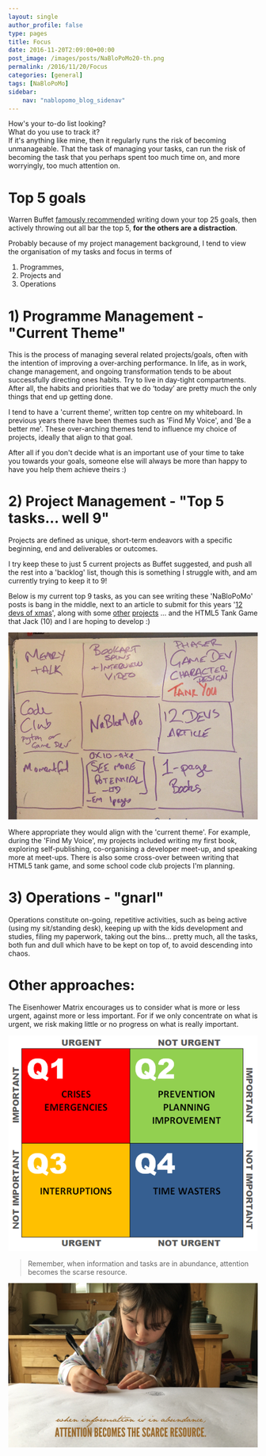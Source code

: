 ```yaml
---
layout: single
author_profile: false
type: pages
title: Focus
date: 2016-11-20T2:09:00+00:00
post_image: /images/posts/NaBloPoMo20-th.png
permalink: /2016/11/20/Focus
categories: [general]
tags: [NaBloPoMo]
sidebar:
    nav: "nablopomo_blog_sidenav"
---
```

How's your to-do list looking?  
What do you use to track it?  
If it's anything like mine, then it regularly runs the risk of becoming unmanageable. That the task of managing your tasks, can run the risk of becoming the task that you perhaps spent too much time on, and more worryingly, too much attention on.

# Top 5 goals
Warren Buffet [famously recommended](http://lifehacker.com/prioritize-your-goals-with-warren-buffetts-two-list-sys-1639146039) writing down your top 25 goals, then actively throwing out all bar the top 5, **for the others are a distraction**.

Probably because of my project management background, I tend to view the organisation of my tasks and focus in terms of
1) Programmes,
2) Projects and
3) Operations

# 1) Programme Management - "Current Theme"
This is the process of managing several related projects/goals, often with the intention of improving a over-arching performance. In life, as in work, change management, and ongoing transformation tends to be about successfully directing ones habits. Try to live in day-tight compartments. After all, the habits and priorities that we do ‘today’ are pretty much the only things that end up getting done.

I tend to have a 'current theme', written top centre on my whiteboard. In previous years there have been themes such as 'Find My Voice', and 'Be a better me'. These over-arching themes tend to influence my choice of projects, ideally that align to that goal.

After all if you don't decide what is an important use of your time to take you towards your goals, someone else will always be more than happy to have you help them achieve theirs :)

# 2) Project Management - "Top 5 tasks... well 9"
Projects are defined as unique, short-term endeavors with a specific beginning, end and deliverables or outcomes.

I try keep these to just 5 current projects as Buffet suggested, and push all the rest into a 'backlog' list, though this is something I struggle with, and am currently trying to keep it to 9!

Below is my current top 9 tasks, as you can see writing these 'NaBloPoMo' posts is bang in the middle, next to an article to submit for this years '[12 devs of xmas](http://12devsofxmas.co.uk/)', along with some [other](http://www.saveyourpast.co.uk/) [projects](https://bookartoriginals.com/) ... and the HTML5 Tank Game that Jack (10) and I are hoping to develop :)

![Whiteboard](/images/posts/NaBloPoMo20-whiteboard.jpg)

Where appropriate they would align with the 'current theme'. For example, during the 'Find My Voice', my projects included writing my first book, exploring self-publishing, co-organising a developer meet-up, and speaking more at meet-ups. There is also some cross-over between writing that HTML5 tank game, and some school code club projects I'm planning.


# 3) Operations - "gnarl"
Operations constitute on-going, repetitive activities, such as being active (using my sit/standing desk), keeping up with the kids development and studies, filing my paperwork, taking out the bins... pretty much, all the tasks, both fun and dull which have to be kept on top of, to avoid descending into chaos.


# Other approaches:

The Eisenhower Matrix encourages us to consider what is more or less urgent, against more or less important. For if we only concentrate on what is urgent, we risk making little or no progress on what is really important.

![Eisenhower Matrix](/images/posts/NaBloPoMo20-matrix.png)


> Remember, when information and tasks are in abundance, attention becomes the scarse resource.

![Attention becomes the scarse resource](/images/posts/NaBloPoMo20-attention.jpg)
